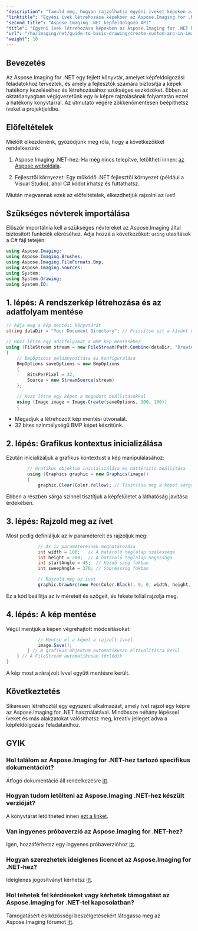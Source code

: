 ```yaml
---
"description": "Tanuld meg, hogyan rajzolhatsz egyéni íveket képeken az Aspose.Imaging for .NET használatával. Kövesd a lépésenkénti utasításokat a kép beállításához, a grafikus környezet inicializálásához, az ívparaméterek meghatározásához és a végső kimenet mentéséhez."
"linktitle": "Egyéni ívek létrehozása képekben az Aspose.Imaging for .NET használatával"
"second_title": "Aspose.Imaging .NET képfeldolgozó API"
"title": "Egyéni ívek létrehozása képekben az Aspose.Imaging for .NET használatával"
"url": "/hu/imaging/net/guide-to-basic-drawing/create-custom-arc-in-images/"
"weight": 10
---
```


## Bevezetés

Az Aspose.Imaging for .NET egy fejlett könyvtár, amelyet képfeldolgozási feladatokhoz terveztek, és amely a fejlesztők számára biztosítja a képek hatékony kezeléséhez és létrehozásához szükséges eszközöket. Ebben az oktatóanyagban végigvezetünk egy ív képre rajzolásának folyamatán ezzel a hatékony könyvtárral. Az útmutató végére zökkenőmentesen beépíthetsz íveket a projektjeidbe.

## Előfeltételek

Mielőtt elkezdenénk, győződjünk meg róla, hogy a következőkkel rendelkezünk:

1. Aspose.Imaging .NET-hez: Ha még nincs telepítve, letöltheti innen: [az Aspose weboldala](https://releases.aspose.com/imaging/net/).

2. Fejlesztői környezet: Egy működő .NET fejlesztői környezet (például a Visual Studio), ahol C# kódot írhatsz és futtathatsz.

Miután megvannak ezek az előfeltételek, elkezdhetjük rajzolni az ívet!

## Szükséges névterek importálása

Először importálnia kell a szükséges névtereket az Aspose.Imaging által biztosított funkciók eléréséhez. Adja hozzá a következőket: `using` utasítások a C# fájl tetején:

```csharp
using Aspose.Imaging;
using Aspose.Imaging.Brushes;
using Aspose.Imaging.FileFormats.Bmp;
using Aspose.Imaging.Sources;
using System;
using System.Drawing;
using System.IO;
```

## 1. lépés: A rendszerkép létrehozása és az adatfolyam mentése

```csharp
// Adja meg a kép mentési könyvtárát
string dataDir = "Your Document Directory"; // Frissítse ezt a kívánt útvonalra

// Hozz létre egy adatfolyamot a BMP kép mentéséhez
using (FileStream stream = new FileStream(Path.Combine(dataDir, "DrawingArc_out.bmp"), FileMode.Create))
{
    // BmpOptions példányosítása és konfigurálása
    BmpOptions saveOptions = new BmpOptions
    {
        BitsPerPixel = 32,
        Source = new StreamSource(stream)
    };

    // Hozz létre egy képet a megadott beállításokkal
    using (Image image = Image.Create(saveOptions, 100, 100))
    {
```

- Megadjuk a létrehozott kép mentési útvonalát.
- 32 bites színmélységű BMP képet készítünk.

## 2. lépés: Grafikus kontextus inicializálása

Ezután inicializáljuk a grafikus kontextust a kép manipulálásához:

```csharp
        // Grafikus objektum inicializálása és háttérszín beállítása
        using (Graphics graphic = new Graphics(image))
        {
            graphic.Clear(Color.Yellow); // Tisztítsa meg a képet sárga háttérrel
```

Ebben a részben sárga színnel tisztítjuk a képfelületet a láthatóság javítása érdekében.

## 3. lépés: Rajzold meg az ívet

Most pedig definiáljuk az ív paramétereit és rajzoljuk meg:

```csharp
            // Az ív paramétereinek meghatározása
            int width = 100;   // A határoló téglalap szélessége
            int height = 200;  // A határoló téglalap magassága
            int startAngle = 45;  // Kezdő szög fokban
            int sweepAngle = 270; // Söprésszög fokban

            // Rajzold meg az ívet
            graphic.DrawArc(new Pen(Color.Black), 0, 0, width, height, startAngle, sweepAngle);
```

Ez a kód beállítja az ív méreteit és szögeit, és fekete tollal rajzolja meg.

## 4. lépés: A kép mentése

Végül mentjük a képen végrehajtott módosításokat:

```csharp
            // Mentse el a képet a rajzolt ívvel
            image.Save();
        } // A grafikus objektum automatikusan eltávolításra kerül
    } // A FileStream automatikusan törlődik
}
```

A kép most a rárajzolt ívvel együtt mentésre került.

## Következtetés

Sikeresen létrehoztál egy egyszerű alkalmazást, amely ívet rajzol egy képre az Aspose.Imaging for .NET használatával. Mindössze néhány lépéssel íveket és más alakzatokat valósíthatsz meg, kreatív jelleget adva a képfeldolgozási feladataidhoz.

## GYIK

### Hol találom az Aspose.Imaging for .NET-hez tartozó specifikus dokumentációt?

Átfogó dokumentáció áll rendelkezésre [itt](https://reference.aspose.com/imaging/net/).

### Hogyan tudom letölteni az Aspose.Imaging .NET-hez készült verzióját?

A könyvtárat letöltheted innen [ezt a linket](https://releases.aspose.com/imaging/net/).

### Van ingyenes próbaverzió az Aspose.Imaging for .NET-hez?

Igen, hozzáférhetsz egy ingyenes próbaverzióhoz [itt](https://releases.aspose.com/).

### Hogyan szerezhetek ideiglenes licencet az Aspose.Imaging for .NET-hez?

Ideiglenes jogosítványt kérhetsz [itt](https://purchase.conholdate.com/temporary-license/).

### Hol tehetek fel kérdéseket vagy kérhetek támogatást az Aspose.Imaging for .NET-tel kapcsolatban?

Támogatásért és közösségi beszélgetésekért látogassa meg az Aspose.Imaging fórumot [itt](https://forum.aspose.com/).